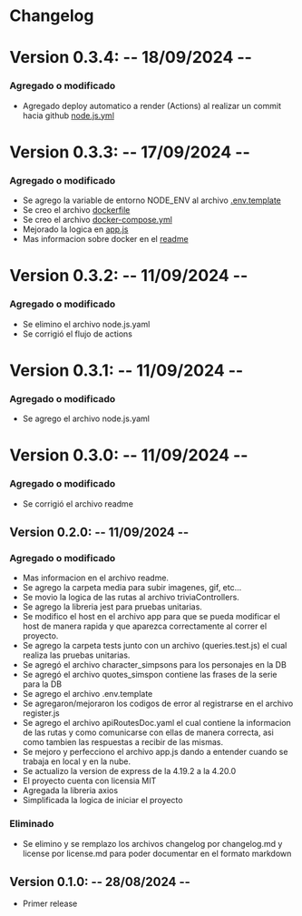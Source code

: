 # Changelog

# Version 0.3.4: -- 18/09/2024 --
### Agregado o modificado
   - Agregado deploy automatico a render (Actions) al realizar un commit hacia github [node.js.yml](.github/workflows/node.js.yml)

# Version 0.3.3: -- 17/09/2024 --
### Agregado o modificado
   - Se agrego la variable de entorno NODE_ENV al archivo [.env.template](.env.template)
   - Se creo el archivo [dockerfile](./Dockerfile)
   - Se creo el archivo [docker-compose.yml](./docker-compose.yml)
   - Mejorado la logica en [app.js](./src/app.js)
   - Mas informacion sobre docker en el [readme](readme.md)

# Version 0.3.2: -- 11/09/2024 --
### Agregado o modificado
   - Se elimino el archivo node.js.yaml
   - Se corrigió el flujo de actions

# Version 0.3.1: -- 11/09/2024 --
### Agregado o modificado
   - Se agrego el archivo node.js.yaml

# Version 0.3.0: -- 11/09/2024 --
### Agregado o modificado
   - Se corrigió el archivo readme

## Version 0.2.0: -- 11/09/2024 --
### Agregado o modificado
   - Mas informacion en el archivo readme.
   - Se agrego la carpeta media para subir imagenes, gif, etc...
   - Se movio la logica de las rutas al archivo triviaControllers.
   - Se agrego la libreria jest para pruebas unitarias.
   - Se modifico el host en el archivo app para que se pueda modificar el host de manera rapida y que aparezca correctamente al correr el proyecto.
   - Se agrego la carpeta tests junto con un archivo (queries.test.js) el cual realiza las pruebas unitarias.
   - Se agregó el archivo character_simpsons para los personajes en la DB
   - Se agregó el archivo quotes_simspon contiene las frases de la serie para la DB
   - Se agrego el archivo .env.template
   - Se agregaron/mejoraron los codigos de error al registrarse en el archivo register.js
   - Se agrego el archivo apiRoutesDoc.yaml el cual contiene la informacion de las rutas y como comunicarse con ellas de manera correcta, asi como tambien las respuestas a recibir de las mismas.
   - Se mejoro y perfecciono el archivo app.js dando a entender cuando se trabaja en local y en la nube.
   - Se actualizo la version de express de la 4.19.2 a la 4.20.0
   - El proyecto cuenta con licensia MIT
   - Agregada la libreria axios
   - Simplificada la logica de iniciar el proyecto

### Eliminado
   - Se elimino y se remplazo los archivos changelog por changelog.md y license por license.md para poder documentar en el formato markdown

## Version 0.1.0:  -- 28/08/2024 --
   - Primer release
